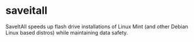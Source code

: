 saveitall
=========

SaveItAll speeds up flash drive installations of Linux Mint (and other Debian Linux based distros) while maintaining data safety.
